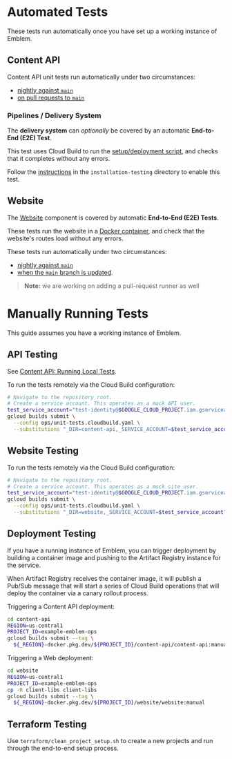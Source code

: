 # Automated Tests

These tests run automatically once you have set up a working instance of Emblem.

## Content API

Content API unit tests run automatically under two circumstances:
* [nightly against `main`](/terraform/ops/triggers/cloud_build_triggers.tf#:~:text=api_unit_tests_build_trigger)
* [on pull requests to `main`](/terraform/ops/triggers/cloud_build_triggers.tf#:~:text=api_push_to_main_build_trigger)

### Pipelines / Delivery System
  
The **delivery system** can _optionally_ be covered by an automatic **End-to-End (E2E) Test**.

This test uses Cloud Build to run the [setup/deployment script](/setup.sh), and checks that it completes without any errors.
  
Follow the [instructions](/installation-testing/README.md) in the `installation-testing` directory to enable this test.

## Website

The [Website](/docs/website.md) component is covered by automatic **End-to-End (E2E) Tests**.
  
These tests run the website in a [Docker container](/ops/e2e-runner), and check that the website's routes load without any errors.

These tests run automatically under two circumstances:
* [nightly against `main`](/terraform/ops/triggers/cloud_build_triggers.tf#:~:text=e2e_runner_nightly_build_trigger)
* [when the `main` branch is updated](/terraform/ops/triggers/cloud_build_triggers.tf#:~:text=e2e_runner_push_to_main_build_trigger).

> **Note:** we are working on adding a pull-request runner as well

# Manually Running Tests

This guide assumes you have a working instance of Emblem.

## API Testing

See [Content API: Running Local Tests](content-api.md#running-local-tests).

To run the tests remotely via the Cloud Build configuration:

```sh
# Navigate to the repository root.
# Create a service account. This operates as a mock API user.
test_service_account="test-identity@$GOOGLE_CLOUD_PROJECT.iam.gserviceaccount.com"
gcloud builds submit \
  --config ops/unit-tests.cloudbuild.yaml \
  --substitutions "_DIR=content-api,_SERVICE_ACCOUNT=$test_service_account"
```

## Website Testing

To run the tests remotely via the Cloud Build configuration:

```sh
# Navigate to the repository root.
# Create a service account. This operates as a mock site user.
test_service_account="test-identity@$GOOGLE_CLOUD_PROJECT.iam.gserviceaccount.com"
gcloud builds submit \
  --config ops/unit-tests.cloudbuild.yaml \
  --substitutions "_DIR=website,_SERVICE_ACCOUNT=$test_service_account"
```

## Deployment Testing

If you have a running instance of Emblem, you can trigger deployment by building
a container image and pushing to the Artifact Registry instance for the service.

When Artifact Registry receives the container image, it will publish a Pub/Sub
message that will start a series of Cloud Build operations that will deploy the
container via a canary rollout process.

Triggering a Content API deployment:

```sh
cd content-api
REGION=us-central1
PROJECT_ID=example-emblem-ops
gcloud builds submit --tag \
  ${_REGION}-docker.pkg.dev/${PROJECT_ID}/content-api/content-api:manual
```

Triggering a Web deployment:

```sh
cd website
REGION=us-central1
PROJECT_ID=example-emblem-ops
cp -R client-libs client-libs
gcloud builds submit --tag \
  ${_REGION}-docker.pkg.dev/${PROJECT_ID}/website/website:manual
```

## Terraform Testing

Use `terraform/clean_project_setup.sh` to create a new projects and run through
the end-to-end setup process.
